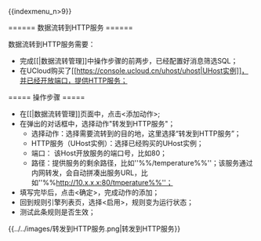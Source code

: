 {{indexmenu_n>9}}

====== 数据流转到HTTP服务 ======

数据流转到HTTP服务需要：

  * 完成[[|数据流转管理]]中操作步骤的前两步，已经配置好消息筛选SQL；
  * 在UCloud购买了[[https://console.ucloud.cn/uhost/uhost|UHost实例]]，并已经开放端口，提供HTTP服务；

===== 操作步骤 =====

  - 在[[|数据流转管理]]页面中，点击<添加动作>;
  - 在弹出的对话框中，选择动作"转发到HTTP服务"；
    * 选择动作：选择需要流转到的目的地，这里选择“转发到HTTP服务”；
    * HTTP服务（UHost实例）：选择已经购买的UHost实例；
    * 端口： 该Host开放服务的端口号，比如80；
    * 路径：提供服务的剩余路径，比如''%%/temperature%%''；该服务通过内网转发，会自动拼凑出服务URL，比如''%%http://10.x.x.x:80/tmperature%%''；
  - 填写完毕后，点击<确定>，完成动作的添加；
  - 回到规则引擎列表页，选择<启用>，规则变为运行状态；
  - 测试此条规则是否生效；

{{../../images/转发到HTTP服务.png|转发到HTTP服务}}

